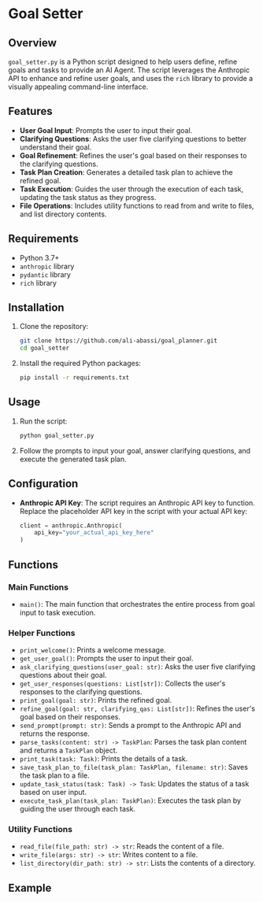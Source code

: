 # Goal Setter

## Overview

`goal_setter.py` is a Python script designed to help users define, refine goals and tasks to provide an AI Agent. The script leverages the Anthropic API to enhance and refine user goals, and uses the `rich` library to provide a visually appealing command-line interface.

## Features

- **User Goal Input**: Prompts the user to input their goal.
- **Clarifying Questions**: Asks the user five clarifying questions to better understand their goal.
- **Goal Refinement**: Refines the user's goal based on their responses to the clarifying questions.
- **Task Plan Creation**: Generates a detailed task plan to achieve the refined goal.
- **Task Execution**: Guides the user through the execution of each task, updating the task status as they progress.
- **File Operations**: Includes utility functions to read from and write to files, and list directory contents.

## Requirements

- Python 3.7+
- `anthropic` library
- `pydantic` library
- `rich` library

## Installation

1. Clone the repository:
    ```sh
    git clone https://github.com/ali-abassi/goal_planner.git
    cd goal_setter
    ```

2. Install the required Python packages:
    ```sh
    pip install -r requirements.txt
    ```

## Usage

1. Run the script:
    ```sh
    python goal_setter.py
    ```

2. Follow the prompts to input your goal, answer clarifying questions, and execute the generated task plan.

## Configuration

- **Anthropic API Key**: The script requires an Anthropic API key to function. Replace the placeholder API key in the script with your actual API key:
    ```python
    client = anthropic.Anthropic(
        api_key="your_actual_api_key_here"
    )
    ```

## Functions

### Main Functions

- `main()`: The main function that orchestrates the entire process from goal input to task execution.

### Helper Functions

- `print_welcome()`: Prints a welcome message.
- `get_user_goal()`: Prompts the user to input their goal.
- `ask_clarifying_questions(user_goal: str)`: Asks the user five clarifying questions about their goal.
- `get_user_responses(questions: List[str])`: Collects the user's responses to the clarifying questions.
- `print_goal(goal: str)`: Prints the refined goal.
- `refine_goal(goal: str, clarifying_qas: List[str])`: Refines the user's goal based on their responses.
- `send_prompt(prompt: str)`: Sends a prompt to the Anthropic API and returns the response.
- `parse_tasks(content: str) -> TaskPlan`: Parses the task plan content and returns a `TaskPlan` object.
- `print_task(task: Task)`: Prints the details of a task.
- `save_task_plan_to_file(task_plan: TaskPlan, filename: str)`: Saves the task plan to a file.
- `update_task_status(task: Task) -> Task`: Updates the status of a task based on user input.
- `execute_task_plan(task_plan: TaskPlan)`: Executes the task plan by guiding the user through each task.

### Utility Functions

- `read_file(file_path: str) -> str`: Reads the content of a file.
- `write_file(args: str) -> str`: Writes content to a file.
- `list_directory(dir_path: str) -> str`: Lists the contents of a directory.

## Example

